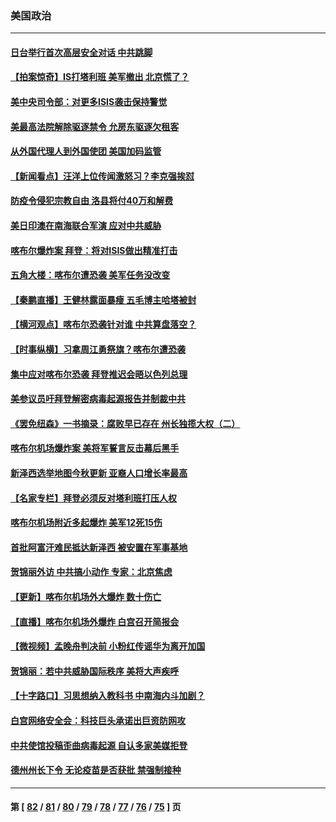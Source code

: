 ### 美国政治
---
#### [日台举行首次高层安全对话 中共跳脚](../../pages/ncid1078159/n13192560.md) 
#### [【拍案惊奇】IS打塔利班 美军撤出 北京慌了？](../../pages/ncid1078159/n13192025.md) 
#### [美中央司令部：对更多ISIS袭击保持警觉](../../pages/ncid1078159/n13192150.md) 
#### [美最高法院解除驱逐禁令 允房东驱逐欠租客](../../pages/ncid1078159/n13191175.md) 
#### [从外国代理人到外国使团 美国加码监管](../../pages/ncid1078159/n13190926.md) 
#### [【新闻看点】汪洋上位传闻激怒习？李克强挨怼](../../pages/ncid1078159/n13190544.md) 
#### [防疫令侵犯宗教自由 洛县将付40万和解费](../../pages/ncid1078159/n13190899.md) 
#### [美日印澳在南海联合军演 应对中共威胁](../../pages/ncid1078159/n13189898.md) 
#### [喀布尔爆炸案 拜登：将对ISIS做出精准打击](../../pages/ncid1078159/n13190701.md) 
#### [五角大楼：喀布尔遭恐袭 美军任务没改变](../../pages/ncid1078159/n13190669.md) 
#### [【秦鹏直播】王健林露面暴瘦 五毛博主哈塔被封](../../pages/ncid1078159/n13190578.md) 
#### [【横河观点】喀布尔恐袭针对谁 中共算盘落空？](../../pages/ncid1078159/n13190610.md) 
#### [【时事纵横】习拿周江勇祭旗？喀布尔遭恐袭](../../pages/ncid1078159/n13190567.md) 
#### [集中应对喀布尔恐袭 拜登推迟会晤以色列总理](../../pages/ncid1078159/n13190430.md) 
#### [美参议员吁拜登解密病毒起源报告并制裁中共](../../pages/ncid1078159/n13190456.md) 
#### [《罢免纽森》一书摘录：腐败早已存在 州长独揽大权（二）](../../pages/ncid1078159/n13190515.md) 
#### [喀布尔机场爆炸案 美将军誓言反击幕后黑手](../../pages/ncid1078159/n13190451.md) 
#### [新泽西选举地图今秋更新 亚裔人口增长率最高](../../pages/ncid1078159/n13190367.md) 
#### [【名家专栏】拜登必须反对塔利班打压人权](../../pages/ncid1078159/n13189597.md) 
#### [喀布尔机场附近多起爆炸 美军12死15伤](../../pages/ncid1078159/n13190299.md) 
#### [首批阿富汗难民抵达新泽西 被安置在军事基地](../../pages/ncid1078159/n13190223.md) 
#### [贺锦丽外访 中共搞小动作 专家：北京焦虑](../../pages/ncid1078159/n13189977.md) 
#### [【更新】喀布尔机场外大爆炸 数十伤亡](../../pages/ncid1078159/n13190015.md) 
#### [【直播】喀布尔机场外爆炸 白宫召开简报会](../../pages/ncid1078159/n13190033.md) 
#### [【微视频】孟晚舟判决前 小粉红传谣华为离开加国](../../pages/ncid1078159/n13189839.md) 
#### [贺锦丽：若中共威胁国际秩序 美将大声疾呼](../../pages/ncid1078159/n13189687.md) 
#### [【十字路口】习思想纳入教科书 中南海内斗加剧？](../../pages/ncid1078159/n13188163.md) 
#### [白宫网络安全会：科技巨头承诺出巨资防网攻](../../pages/ncid1078159/n13189403.md) 
#### [中共使馆投稿歪曲病毒起源 自认多家美媒拒登](../../pages/ncid1078159/n13189050.md) 
#### [德州州长下令 无论疫苗是否获批 禁强制接种](../../pages/ncid1078159/n13188566.md) 

---
#### 第 [ [82](./82.md) / [81](./81.md) / [80](./80.md) / [79](./79.md) / [78](./78.md) / [77](./77.md) / [76](./76.md) / [75](./75.md) ] 页
